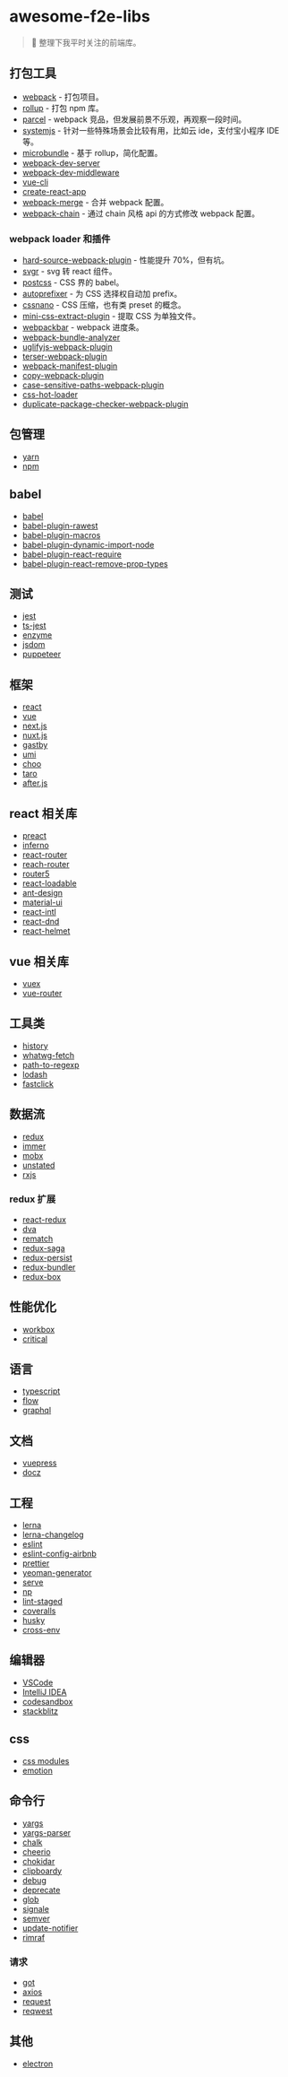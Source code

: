 # awesome-f2e-libs

> :tada: 整理下我平时关注的前端库。

## 打包工具

* [webpack](https://github.com/webpack/webpack) - 打包项目。
* [rollup](https://github.com/rollup/rollup) - 打包 npm 库。
* [parcel](https://github.com/parcel-bundler/parcel) - webpack 竞品，但发展前景不乐观，再观察一段时间。
* [systemjs](https://github.com/systemjs/systemjs) - 针对一些特殊场景会比较有用，比如云 ide，支付宝小程序 IDE 等。
* [microbundle](https://github.com/developit/microbundle) - 基于 rollup，简化配置。
* [webpack-dev-server](https://github.com/webpack/webpack-dev-server)
* [webpack-dev-middleware](https://github.com/webpack/webpack-dev-middleware)
* [vue-cli](https://github.com/vuejs/vue-cli)
* [create-react-app](https://github.com/facebook/create-react-app)
* [webpack-merge](https://github.com/survivejs/webpack-merge) - 合并 webpack 配置。
* [webpack-chain](https://github.com/neutrinojs/webpack-chain) - 通过 chain 风格 api 的方式修改 webpack 配置。

### webpack loader 和插件

* [hard-source-webpack-plugin](https://github.com/mzgoddard/hard-source-webpack-plugin) - 性能提升 70%，但有坑。
* [svgr](https://github.com/smooth-code/svgr) - svg 转 react 组件。
* [postcss](https://github.com/postcss/postcss) - CSS 界的 babel。
* [autoprefixer](https://github.com/postcss/autoprefixer) - 为 CSS 选择权自动加 prefix。
* [cssnano](https://github.com/cssnano/cssnano) - CSS 压缩，也有类 preset 的概念。
* [mini-css-extract-plugin](https://github.com/webpack-contrib/mini-css-extract-plugin) - 提取 CSS 为单独文件。
* [webpackbar](https://github.com/nuxt/webpackbar) - webpack 进度条。
* [webpack-bundle-analyzer](https://github.com/webpack-contrib/webpack-bundle-analyzer)
* [uglifyjs-webpack-plugin](https://github.com/webpack-contrib/uglifyjs-webpack-plugin)
* [terser-webpack-plugin](https://github.com/webpack-contrib/terser-webpack-plugin)
* [webpack-manifest-plugin](https://github.com/danethurber/webpack-manifest-plugin)
* [copy-webpack-plugin](https://github.com/webpack-contrib/copy-webpack-plugin)
* [case-sensitive-paths-webpack-plugin](https://github.com/Urthen/case-sensitive-paths-webpack-plugin)
* [css-hot-loader](https://github.com/shepherdwind/css-hot-loader)
* [duplicate-package-checker-webpack-plugin](https://github.com/darrenscerri/duplicate-package-checker-webpack-plugin)

## 包管理

* [yarn](https://github.com/yarnpkg/yarn)
* [npm](https://github.com/npm/cli)

## babel

* [babel](https://github.com/babel/babel)
* [babel-plugin-rawest](https://github.com/sokra/rawact)
* [babel-plugin-macros](https://github.com/kentcdodds/babel-plugin-macros)
* [babel-plugin-dynamic-import-node](https://github.com/airbnb/babel-plugin-dynamic-import-node)
* [babel-plugin-react-require](https://github.com/vslinko/babel-plugin-react-require)
* [babel-plugin-react-remove-prop-types](https://github.com/nkt/babel-plugin-react-remove-prop-types)

## 测试

* [jest](https://github.com/facebook/jest)
* [ts-jest](https://github.com/kulshekhar/ts-jest)
* [enzyme](https://github.com/airbnb/enzyme)
* [jsdom](https://github.com/jsdom/jsdom)
* [puppeteer](https://github.com/GoogleChrome/puppeteer)

## 框架

* [react](https://github.com/facebook/react)
* [vue](https://github.com/vuejs/vue)
* [next.js](https://github.com/zeit/next.js)
* [nuxt.js](https://github.com/nuxt/nuxt.js)
* [gastby](https://github.com/gatsbyjs/gatsby)
* [umi](https://github.com/umijs/umi)
* [choo](https://github.com/choojs/choo)
* [taro](https://github.com/NervJS/taro)
* [after.js](https://github.com/jaredpalmer/after.js)

## react 相关库

* [preact](https://github.com/developit/preact)
* [inferno](https://github.com/infernojs/inferno)
* [react-router](https://github.com/ReactTraining/react-router)
* [reach-router](https://github.com/reach/router)
* [router5](https://github.com/router5/router5)
* [react-loadable](https://github.com/jamiebuilds/react-loadable)
* [ant-design](https://github.com/ant-design/ant-design)
* [material-ui](https://github.com/mui-org/material-ui)
* [react-intl](https://github.com/yahoo/react-intl)
* [react-dnd](https://github.com/react-dnd/react-dnd)
* [react-helmet](https://github.com/nfl/react-helmet)

## vue 相关库

* [vuex](https://github.com/vuejs/vuex)
* [vue-router](https://github.com/vuejs/vue-router)

## 工具类

* [history](https://github.com/ReactTraining/history)
* [whatwg-fetch](https://github.com/github/fetch)
* [path-to-regexp](https://github.com/pillarjs/path-to-regexp)
* [lodash](https://github.com/lodash/lodash)
* [fastclick](https://github.com/ftlabs/fastclick)

## 数据流

* [redux](https://github.com/reduxjs/redux)
* [immer](https://github.com/mweststrate/immer)
* [mobx](https://github.com/mobxjs/mobx)
* [unstated](https://github.com/jamiebuilds/unstated)
* [rxjs](https://github.com/ReactiveX/rxjs)

### redux 扩展

* [react-redux](https://github.com/reduxjs/react-redux)
* [dva](https://github.com/dvajs/dva)
* [rematch](https://github.com/rematch/rematch)
* [redux-saga](https://github.com/redux-saga/redux-saga)
* [redux-persist](https://github.com/rt2zz/redux-persist)
* [redux-bundler](https://github.com/henrikjoreteg/redux-bundler)
* [redux-box](https://github.com/anish000kumar/redux-box)

## 性能优化

* [workbox](https://github.com/GoogleChrome/workbox)
* [critical](https://github.com/addyosmani/critical)

## 语言

* [typescript](https://github.com/Microsoft/TypeScript)
* [flow](https://github.com/facebook/flow)
* [graphql](https://github.com/graphql/graphql-js)

## 文档

* [vuepress](https://github.com/vuejs/vuepress)
* [docz](https://github.com/pedronauck/docz)

## 工程

* [lerna](https://github.com/lerna/lerna)
* [lerna-changelog](https://github.com/lerna/lerna-changelog)
* [eslint](https://github.com/eslint/eslint)
* [eslint-config-airbnb](https://github.com/airbnb/javascript)
* [prettier](https://github.com/prettier/prettier)
* [yeoman-generator](https://github.com/yeoman/generator)
* [serve](https://github.com/zeit/serve)
* [np](https://github.com/sindresorhus/np)
* [lint-staged](https://github.com/okonet/lint-staged)
* [coveralls](https://github.com/marketplace/coveralls)
* [husky](https://github.com/typicode/husky)
* [cross-env](https://github.com/kentcdodds/cross-env)

## 编辑器

* [VSCode](https://code.visualstudio.com/)
* [IntelliJ IDEA](https://www.jetbrains.com/idea/)
* [codesandbox](https://codesandbox.io/)
* [stackblitz](https://stackblitz.com/)

## css

* [css modules](https://github.com/css-modules/css-modules)
* [emotion](https://github.com/emotion-js/emotion)

## 命令行

* [yargs](https://github.com/yargs/yargs)
* [yargs-parser](https://github.com/yargs/yargs-parser)
* [chalk](https://github.com/chalk/chalk)
* [cheerio](https://github.com/cheeriojs/cheerio)
* [chokidar](https://github.com/paulmillr/chokidar)
* [clipboardy](https://github.com/sindresorhus/clipboardy)
* [debug](https://github.com/visionmedia/debug)
* [deprecate](https://github.com/brianc/node-deprecate)
* [glob](https://github.com/isaacs/node-glob)
* [signale](https://github.com/klaussinani/signale)
* [semver](https://github.com/npm/node-semver)
* [update-notifier](https://github.com/yeoman/update-notifier)
* [rimraf](https://github.com/isaacs/rimraf)

### 请求

* [got](https://github.com/sindresorhus/got)
* [axios](https://github.com/axios/axios)
* [request](https://github.com/request/request)
* [reqwest](https://github.com/ded/reqwest)

## 其他

* [electron](https://github.com/electron/electron)
